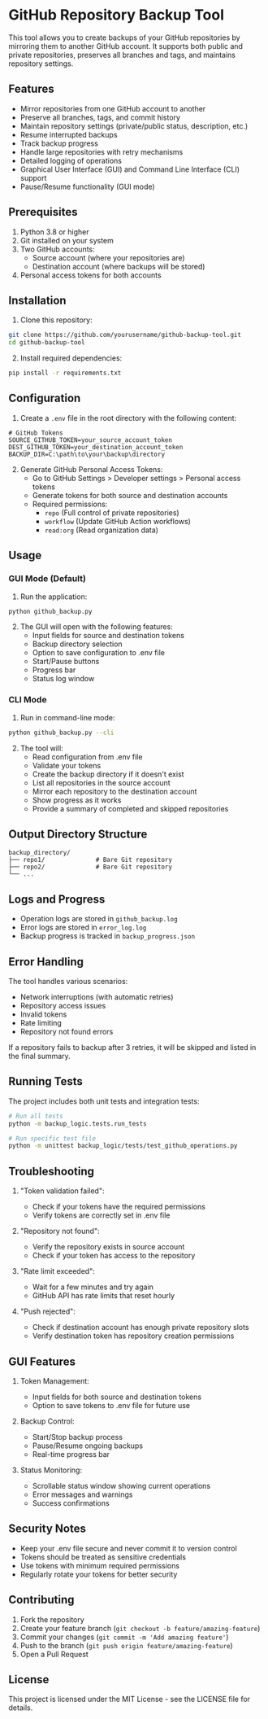 # GitHub Repository Backup Tool

This tool allows you to create backups of your GitHub repositories by mirroring them to another GitHub account. It supports both public and private repositories, preserves all branches and tags, and maintains repository settings.

## Features

- Mirror repositories from one GitHub account to another
- Preserve all branches, tags, and commit history
- Maintain repository settings (private/public status, description, etc.)
- Resume interrupted backups
- Track backup progress
- Handle large repositories with retry mechanisms
- Detailed logging of operations
- Graphical User Interface (GUI) and Command Line Interface (CLI) support
- Pause/Resume functionality (GUI mode)

## Prerequisites

1. Python 3.8 or higher
2. Git installed on your system
3. Two GitHub accounts:
   - Source account (where your repositories are)
   - Destination account (where backups will be stored)
4. Personal access tokens for both accounts

## Installation

1. Clone this repository:
```bash
git clone https://github.com/yourusername/github-backup-tool.git
cd github-backup-tool
```

2. Install required dependencies:
```bash
pip install -r requirements.txt
```

## Configuration

1. Create a `.env` file in the root directory with the following content:
```env
# GitHub Tokens
SOURCE_GITHUB_TOKEN=your_source_account_token
DEST_GITHUB_TOKEN=your_destination_account_token
BACKUP_DIR=C:\path\to\your\backup\directory
```

2. Generate GitHub Personal Access Tokens:
   - Go to GitHub Settings > Developer settings > Personal access tokens
   - Generate tokens for both source and destination accounts
   - Required permissions:
     * `repo` (Full control of private repositories)
     * `workflow` (Update GitHub Action workflows)
     * `read:org` (Read organization data)

## Usage

### GUI Mode (Default)

1. Run the application:
```bash
python github_backup.py
```

2. The GUI will open with the following features:
   - Input fields for source and destination tokens
   - Backup directory selection
   - Option to save configuration to .env file
   - Start/Pause buttons
   - Progress bar
   - Status log window

### CLI Mode

1. Run in command-line mode:
```bash
python github_backup.py --cli
```

2. The tool will:
   - Read configuration from .env file
   - Validate your tokens
   - Create the backup directory if it doesn't exist
   - List all repositories in the source account
   - Mirror each repository to the destination account
   - Show progress as it works
   - Provide a summary of completed and skipped repositories

## Output Directory Structure

```
backup_directory/
├── repo1/              # Bare Git repository
├── repo2/              # Bare Git repository
└── ...
```

## Logs and Progress

- Operation logs are stored in `github_backup.log`
- Error logs are stored in `error_log.log`
- Backup progress is tracked in `backup_progress.json`

## Error Handling

The tool handles various scenarios:
- Network interruptions (with automatic retries)
- Repository access issues
- Invalid tokens
- Rate limiting
- Repository not found errors

If a repository fails to backup after 3 retries, it will be skipped and listed in the final summary.

## Running Tests

The project includes both unit tests and integration tests:

```bash
# Run all tests
python -m backup_logic.tests.run_tests

# Run specific test file
python -m unittest backup_logic/tests/test_github_operations.py
```

## Troubleshooting

1. "Token validation failed":
   - Check if your tokens have the required permissions
   - Verify tokens are correctly set in .env file

2. "Repository not found":
   - Verify the repository exists in source account
   - Check if your token has access to the repository

3. "Rate limit exceeded":
   - Wait for a few minutes and try again
   - GitHub API has rate limits that reset hourly

4. "Push rejected":
   - Check if destination account has enough private repository slots
   - Verify destination token has repository creation permissions

## GUI Features

1. Token Management:
   - Input fields for both source and destination tokens
   - Option to save tokens to .env file for future use

2. Backup Control:
   - Start/Stop backup process
   - Pause/Resume ongoing backups
   - Real-time progress bar

3. Status Monitoring:
   - Scrollable status window showing current operations
   - Error messages and warnings
   - Success confirmations

## Security Notes

- Keep your .env file secure and never commit it to version control
- Tokens should be treated as sensitive credentials
- Use tokens with minimum required permissions
- Regularly rotate your tokens for better security

## Contributing

1. Fork the repository
2. Create your feature branch (`git checkout -b feature/amazing-feature`)
3. Commit your changes (`git commit -m 'Add amazing feature'`)
4. Push to the branch (`git push origin feature/amazing-feature`)
5. Open a Pull Request

## License

This project is licensed under the MIT License - see the LICENSE file for details.